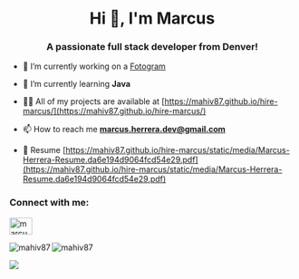 <h1 align="center">Hi 👋, I'm Marcus</h1>
<h3 align="center">A passionate full stack developer from Denver!</h3>

- 🔭 I’m currently working on a [Fotogram](https://github.com/mahiv87/fotogram)

- 🌱 I’m currently learning **Java**

- 👨‍💻 All of my projects are available at [https://mahiv87.github.io/hire-marcus/](https://mahiv87.github.io/hire-marcus/)

- 📫 How to reach me **marcus.herrera.dev@gmail.com**

- 📄 Resume [https://mahiv87.github.io/hire-marcus/static/media/Marcus-Herrera-Resume.da6e194d9064fcd54e29.pdf](https://mahiv87.github.io/hire-marcus/static/media/Marcus-Herrera-Resume.da6e194d9064fcd54e29.pdf)

<h3 align="left">Connect with me:</h3>
<p align="left">
<a href="https://linkedin.com/in/marcus-herrera-iv" target="blank"><img align="center" src="https://raw.githubusercontent.com/rahuldkjain/github-profile-readme-generator/master/src/images/icons/Social/linked-in-alt.svg" alt="marcus-herrera-iv" height="30" width="40" /></a>
</p>

<p><img align="left" src="https://github-readme-stats.vercel.app/api/top-langs?username=mahiv87&show_icons=true&theme=radical&locale=en&layout=compact" alt="mahiv87" /></p>

<p><img align="center" src="https://github-readme-stats.vercel.app/api?username=mahiv87&show_icons=true&theme=radical&locale=en" alt="mahiv87" /></p>

<img src="https://www.codewars.com/users/mahiv87/badges/large" />

